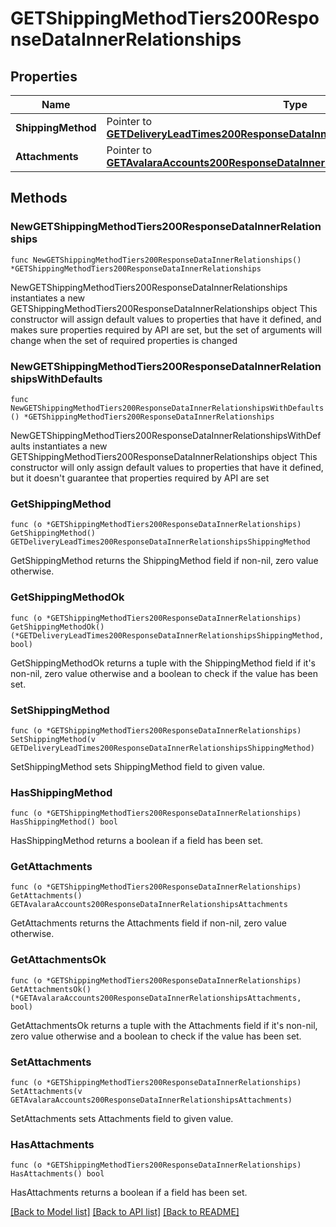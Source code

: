 # GETShippingMethodTiers200ResponseDataInnerRelationships

## Properties

Name | Type | Description | Notes
------------ | ------------- | ------------- | -------------
**ShippingMethod** | Pointer to [**GETDeliveryLeadTimes200ResponseDataInnerRelationshipsShippingMethod**](GETDeliveryLeadTimes200ResponseDataInnerRelationshipsShippingMethod.md) |  | [optional] 
**Attachments** | Pointer to [**GETAvalaraAccounts200ResponseDataInnerRelationshipsAttachments**](GETAvalaraAccounts200ResponseDataInnerRelationshipsAttachments.md) |  | [optional] 

## Methods

### NewGETShippingMethodTiers200ResponseDataInnerRelationships

`func NewGETShippingMethodTiers200ResponseDataInnerRelationships() *GETShippingMethodTiers200ResponseDataInnerRelationships`

NewGETShippingMethodTiers200ResponseDataInnerRelationships instantiates a new GETShippingMethodTiers200ResponseDataInnerRelationships object
This constructor will assign default values to properties that have it defined,
and makes sure properties required by API are set, but the set of arguments
will change when the set of required properties is changed

### NewGETShippingMethodTiers200ResponseDataInnerRelationshipsWithDefaults

`func NewGETShippingMethodTiers200ResponseDataInnerRelationshipsWithDefaults() *GETShippingMethodTiers200ResponseDataInnerRelationships`

NewGETShippingMethodTiers200ResponseDataInnerRelationshipsWithDefaults instantiates a new GETShippingMethodTiers200ResponseDataInnerRelationships object
This constructor will only assign default values to properties that have it defined,
but it doesn't guarantee that properties required by API are set

### GetShippingMethod

`func (o *GETShippingMethodTiers200ResponseDataInnerRelationships) GetShippingMethod() GETDeliveryLeadTimes200ResponseDataInnerRelationshipsShippingMethod`

GetShippingMethod returns the ShippingMethod field if non-nil, zero value otherwise.

### GetShippingMethodOk

`func (o *GETShippingMethodTiers200ResponseDataInnerRelationships) GetShippingMethodOk() (*GETDeliveryLeadTimes200ResponseDataInnerRelationshipsShippingMethod, bool)`

GetShippingMethodOk returns a tuple with the ShippingMethod field if it's non-nil, zero value otherwise
and a boolean to check if the value has been set.

### SetShippingMethod

`func (o *GETShippingMethodTiers200ResponseDataInnerRelationships) SetShippingMethod(v GETDeliveryLeadTimes200ResponseDataInnerRelationshipsShippingMethod)`

SetShippingMethod sets ShippingMethod field to given value.

### HasShippingMethod

`func (o *GETShippingMethodTiers200ResponseDataInnerRelationships) HasShippingMethod() bool`

HasShippingMethod returns a boolean if a field has been set.

### GetAttachments

`func (o *GETShippingMethodTiers200ResponseDataInnerRelationships) GetAttachments() GETAvalaraAccounts200ResponseDataInnerRelationshipsAttachments`

GetAttachments returns the Attachments field if non-nil, zero value otherwise.

### GetAttachmentsOk

`func (o *GETShippingMethodTiers200ResponseDataInnerRelationships) GetAttachmentsOk() (*GETAvalaraAccounts200ResponseDataInnerRelationshipsAttachments, bool)`

GetAttachmentsOk returns a tuple with the Attachments field if it's non-nil, zero value otherwise
and a boolean to check if the value has been set.

### SetAttachments

`func (o *GETShippingMethodTiers200ResponseDataInnerRelationships) SetAttachments(v GETAvalaraAccounts200ResponseDataInnerRelationshipsAttachments)`

SetAttachments sets Attachments field to given value.

### HasAttachments

`func (o *GETShippingMethodTiers200ResponseDataInnerRelationships) HasAttachments() bool`

HasAttachments returns a boolean if a field has been set.


[[Back to Model list]](../README.md#documentation-for-models) [[Back to API list]](../README.md#documentation-for-api-endpoints) [[Back to README]](../README.md)


